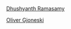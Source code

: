 [Dhushyanth Ramasamy](https://github.com/rdhushyanth)

[Oliver Gjoneski](https://github.com/detule/)
